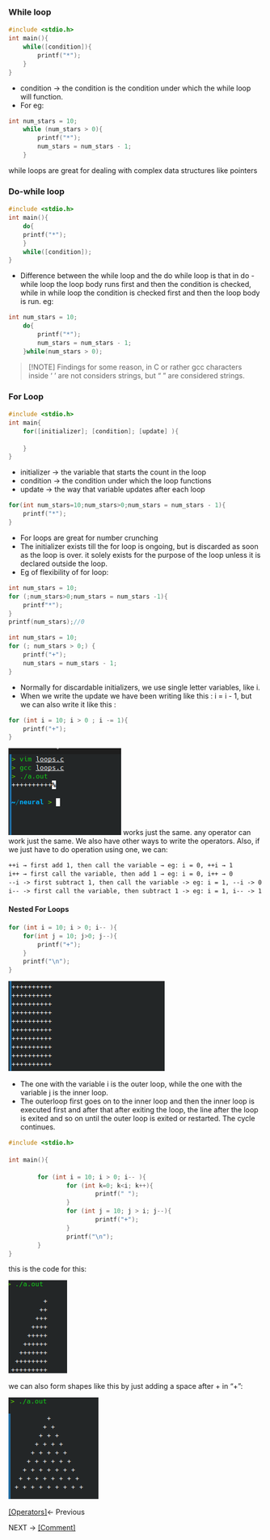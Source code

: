 ### While loop
```C
#include <stdio.h>
int main(){
	while([condition]){
		printf("*");
	}
}
```
- condition → the condition is the condition under which the while loop will function. 
- For eg: 
```C
int num_stars = 10;
	while (num_stars > 0){
		printf("*");
		num_stars = num_stars - 1;
	}
```
while loops are great for dealing with complex data structures like pointers
### Do-while loop
```C
#include <stdio.h>
int main(){
	do{
	printf("*");
	}
	while([condition]);
}
```
- Difference between the while loop and the do while loop is that in do - while loop the loop body runs first and then the condition is checked, while in while loop the condition is checked first and then the loop body is run. 
eg:
```C
int num_stars = 10;
	do{
		printf("*");
		num_stars = num_stars - 1;
	}while(num_stars > 0);
```

> [!NOTE] Findings 
> for some reason, in C or rather gcc characters inside ‘ ’ are not considers strings, but “ ” are considered strings.
### For Loop
```C
#include <stdio.h>
int main{
	for([initializer]; [condition]; [update] ){
	
	}
}
```
- initializer → the variable that starts the count in the loop
- condition → the condition under which the loop functions
- update → the way that variable updates after each loop
```C
for(int num_stars=10;num_stars>0;num_stars = num_stars - 1){
	printf("*");
}
```
- For loops are great for number crunching
 - The initializer exists till the for loop is ongoing, but is discarded as soon as the loop is over. it solely exists for the purpose of the loop unless it is declared outside the loop. 
- Eg of flexibility of for loop:
```C
int num_stars = 10;
for (;num_stars>0;num_stars = num_stars -1){
	printf"*");
}
printf(num_stars);//0
```

```C
int num_stars = 10;
for (; num_stars > 0;) {
	printf("+");
	num_stars = num_stars - 1;
}
```
- Normally for discardable  initializers, we use single letter variables, like i. 
- When we write the update we have been writing like this : i = i - 1, but we can also write it like this : 
```C
for (int i = 10; i > 0 ; i -= 1){
	printf("+");
}
```
![image](https://github.com/VoIDWALkER7/Neural-Networks-In-C/blob/main/C%20Concepts/update%20form%20output%20check.png)
works just the same. 
any operator can work just the same. 
We also have other ways to write the operators.
Also, if we just have to do operation using one, we can:
```md
++i → first add 1, then call the variable → eg: i = 0, ++i → 1
i++ → first call the variable, then add 1 → eg: i = 0, i++ → 0
--i -> first subtract 1, then call the variable -> eg: i = 1, --i -> 0
i-- -> first call the variable, then subtract 1 -> eg: i = 1, i-- -> 1
```
#### Nested For Loops

```C
for (int i = 10; i > 0; i-- ){
	for(int j = 10; j>0; j--){
		printf("+");
	}
	printf("\n");
}
```
![image](https://github.com/VoIDWALkER7/Neural-Networks-In-C/blob/main/C%20Concepts/Nested%20For%20Loop%20output.png)
- The one with the variable i is the outer loop, while the one with the variable j is the inner loop. 
- The outerloop first goes on to the inner loop and then the inner loop is executed first and after that after exiting the loop, the line after the loop is exited and so on until the outer loop is exited or restarted. The cycle continues. 
```C
#include <stdio.h>

int main(){
       
        for (int i = 10; i > 0; i-- ){
                for (int k=0; k<i; k++){
                        printf(" ");
                }
                for (int j = 10; j > i; j--){
                        printf("+");
                }
                printf("\n");
        }              
}

```
this is the code for this:

![image](https://github.com/VoIDWALkER7/Neural-Networks-In-C/blob/main/C%20Concepts/The%20pattern.png)

we can also form shapes like this by just adding a space after + in “+”: 

![image](https://github.com/VoIDWALkER7/Neural-Networks-In-C/blob/main/C%20Concepts/Pyramid.png)

[[Operators]](https://github.com/VoIDWALkER7/Neural-Networks-In-C/blob/main/C%20Concepts/Operators.md)← Previous

NEXT → [[Comment]](https://github.com/VoIDWALkER7/Neural-Networks-In-C/blob/main/C%20Concepts/Comment.md)

